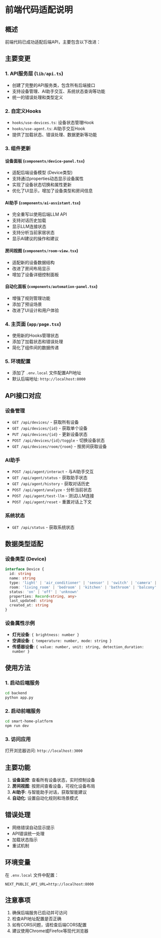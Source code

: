 # 前端代码适配说明

## 概述

前端代码已成功适配后端API，主要包含以下改进：

## 主要变更

### 1. API服务层 (`lib/api.ts`)
- 创建了完整的API服务类，包含所有后端接口
- 支持设备管理、AI助手交互、系统状态查询等功能
- 统一的错误处理和类型定义

### 2. 自定义Hooks
- `hooks/use-devices.ts`: 设备状态管理Hook
- `hooks/use-agent.ts`: AI助手交互Hook
- 提供了加载状态、错误处理、数据更新等功能

### 3. 组件更新

#### 设备面板 (`components/device-panel.tsx`)
- 适配后端设备模型 (Device类型)
- 支持通过properties动态显示设备属性
- 实现了设备状态切换和属性更新
- 优化了UI显示，增加了设备类型和房间信息

#### AI助手 (`components/ai-assistant.tsx`)
- 完全重写以使用后端LLM API
- 支持对话历史加载
- 显示LLM连接状态
- 支持分析当前家居状态
- 显示AI建议的操作和建议

#### 房间视图 (`components/room-view.tsx`)
- 适配新的设备数据结构
- 改进了房间布局显示
- 增加了设备详细控制面板

#### 自动化面板 (`components/automation-panel.tsx`)
- 增强了规则管理功能
- 添加了预设场景
- 改进了UI设计和用户体验

### 4. 主页面 (`app/page.tsx`)
- 使用新的Hooks管理状态
- 添加了加载状态和错误处理
- 简化了组件间的数据传递

### 5. 环境配置
- 添加了 `.env.local` 文件配置API地址
- 默认后端地址: `http://localhost:8000`

## API接口对应

### 设备管理
- `GET /api/devices/` - 获取所有设备
- `GET /api/devices/{id}` - 获取单个设备
- `PUT /api/devices/{id}` - 更新设备状态
- `POST /api/devices/{id}/toggle` - 切换设备状态
- `GET /api/devices/room/{room}` - 按房间获取设备

### AI助手
- `POST /api/agent/interact` - 与AI助手交互
- `GET /api/agent/status` - 获取助手状态
- `GET /api/agent/history` - 获取对话历史
- `POST /api/agent/analyze` - 分析当前状态
- `POST /api/agent/test-llm` - 测试LLM连接
- `POST /api/agent/reset` - 重置对话上下文

### 系统状态
- `GET /api/status` - 获取系统状态

## 数据类型适配

### 设备类型 (Device)
```typescript
interface Device {
  id: string
  name: string
  type: 'light' | 'air_conditioner' | 'sensor' | 'switch' | 'camera' | 'door'
  room: 'living_room' | 'bedroom' | 'kitchen' | 'bathroom' | 'balcony'
  status: 'on' | 'off' | 'unknown'
  properties: Record<string, any>
  last_updated: string
  created_at: string
}
```

### 设备属性示例
- **灯光设备**: `{ brightness: number }`
- **空调设备**: `{ temperature: number, mode: string }`
- **传感器设备**: `{ value: number, unit: string, detection_duration: number }`

## 使用方法

### 1. 启动后端服务
```bash
cd backend
python app.py
```

### 2. 启动前端服务
```bash
cd smart-home-platform
npm run dev
```

### 3. 访问应用
打开浏览器访问: `http://localhost:3000`

## 主要功能

1. **设备监控**: 查看所有设备状态，实时控制设备
2. **房间视图**: 按房间查看设备，可视化设备布局
3. **AI助手**: 与智能助手对话，获取智能建议
4. **自动化**: 设置自动化规则和场景模式

## 错误处理

- 网络错误自动显示提示
- API错误统一处理
- 加载状态指示
- 重试机制

## 环境变量

在 `.env.local` 文件中配置：
```
NEXT_PUBLIC_API_URL=http://localhost:8000
```

## 注意事项

1. 确保后端服务已启动并可访问
2. 检查API地址配置是否正确
3. 如有CORS问题，请检查后端CORS配置
4. 建议使用Chrome或Firefox等现代浏览器
